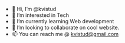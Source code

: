 - 👋 Hi, I’m @kvistud
- 👀 I’m interested in Tech
- 🌱 I’m currently learning Web development 
- 💞️ I’m looking to collaborate on cool website.
- 📫 You can reach me @ kvistud@gmail.com

<!---
kvistud/kvistud is a ✨ special ✨ repository because its `README.md` (this file) appears on your GitHub profile.
You can click the Preview link to take a look at your changes.
--->
